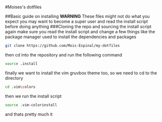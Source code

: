 #Moises's dotfiles

##Basic guide on installing
**WARNING** These files might not do what you expect you may want to become a super user and read the install script before doing anything
###Cloning the repo and sourcing the install script
again make sure you read the install script and change a few things like the package manager used to install the dependencies and packages
```bash
git clone https://github.com/Mois-Espinal/my-dotfiles
```
then cd into the repository and run the following command
```bash
source .install
```
finally we want to install the vim gruvbox theme too, so we need to cd to the directory
```bash
cd .vim\colors 
```
then we run the install script
```bash
source .vim-colorinstall
```
and thats pretty much it
